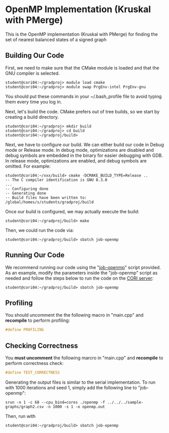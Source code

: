 # OpenMP Implementation (Kruskal with PMerge)
This is the OpenMP implementation (Kruskal with PMerge) for finding the set of nearest balanced states of a signed graph

## Building Our Code
First, we need to make sure that the CMake module is loaded and that the GNU compiler is selected.
```
student@cori04:~/gradproj> module load cmake
student@cori04:~/gradproj> module swap PrgEnv-intel PrgEnv-gnu
```
You should put these commands in your ~/.bash_profile file to avoid typing them every time you log in.

Next, let's build the code. CMake prefers out of tree builds, so we start by creating a build directory.

```
student@cori04:~/gradproj> mkdir build
student@cori04:~/gradproj> cd build
student@cori04:~/gradproj/build>
```

Next, we have to configure our build. We can either build our code in Debug mode or Release mode. In debug mode, optimizations are disabled and debug symbols are embedded in the binary for easier debugging with GDB. In release mode, optimizations are enabled, and debug symbols are omitted. For example:
```
student@cori04:~/xxx/build> cmake -DCMAKE_BUILD_TYPE=Release ..
-- The C compiler identification is GNU 8.3.0
...
-- Configuring done
-- Generating done
-- Build files have been written to: /global/homes/s/students/gradproj/build
```

Once our build is configured, we may actually execute the build:
```
student@cori04:~/gradproj/build> make
```

Then, we could run the code via:
```
student@cori04:~/gradproj/build> sbatch job-openmp
```

## Running Our Code
We recommend running our code using the "[job-openmp](https://github.com/tezktenr/CS267-Spring2022-GradProject-Group46/blob/main/openmp/mst-kruskal-pmerge/job-openmp)" script provided. As an example, modify the parameters inside the "job-openmp" script as needed and follow the steps below to run the code on the [CORI server](https://docs.nersc.gov/systems/cori/):
```
student@cori04:~/gradproj/build> sbatch job-openmp
```

## Profiling
You should uncomment the the following macro in "main.cpp" and **recompile** to perform profiling:
```C++
#define PROFILING
```

## Checking Correctness
You **must uncomment** the following marcro in "main.cpp" and **recompile** to perform correctness check:
```C++
#define TEST_CORRECTNESS
```
Generating the output files is similar to the serial implementation. To run with 1000 iterations and seed 1, simply add the following line to "job-openmp":
```
srun -n 1 -c 68 --cpu_bind=cores ./openmp -f ../../../sample-graphs/graph2.csv -n 1000 -s 1 -o openmp.out
```
Then, run with
```
student@cori04:~/gradproj/build> sbatch job-openmp
```

